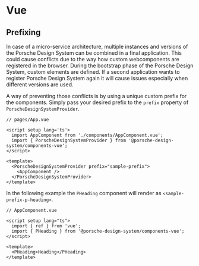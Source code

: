 # Vue

<TableOfContents></TableOfContents>

## Prefixing

In case of a micro-service architecture, multiple instances and versions of the Porsche Design System can be combined in
a final application. This could cause conflicts due to the way how custom webcomponents are registered in the browser.
During the bootstrap phase of the Porsche Design System, custom elements are defined. If a second application wants to
register Porsche Design System again it will cause issues especially when different versions are used.

A way of preventing those conflicts is by using a unique custom prefix for the components. Simply pass your desired
prefix to the `prefix` property of `PorscheDesignSystemProvider`.

```tsx
// pages/App.vue

<script setup lang='ts'>
  import AppComponent from './components/AppComponent.vue';
  import { PorscheDesignSystemProvider } from '@porsche-design-system/components-vue';
</script>

<template>
  <PorscheDesignSystemProvider prefix="sample-prefix">
    <AppComponent />
  </PorscheDesignSystemProvider>
</template>
```

In the following example the `PHeading` component will render as `<sample-prefix-p-heading>`.

```tsx
// AppComponent.vue

<script setup lang="ts">
  import { ref } from 'vue';
  import { PHeading } from '@porsche-design-system/components-vue';
</script>

<template>
  <PHeading>Heading</PHeading>
</template>
```
